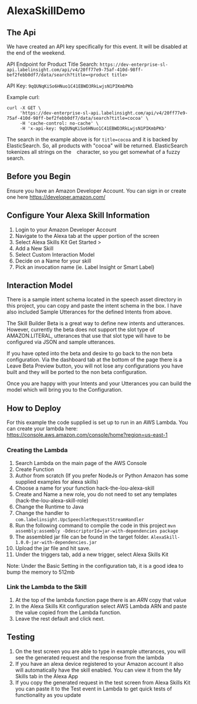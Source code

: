 # AlexaSkillDemo
## The Api
We have created an API key specifically for this event. It will be disabled at the end of the weekend.

API Endpoint for Product Title Search: `https://dev-enterprise-sl-api.labelinsight.com/api/v4/20ff77e9-75af-410d-98ff-bef2febb0df7/data/search?title=<product title>`

API Key: `9qQUNqKiSo6HNuo1C41EBWD3RkLwjsN1PIKmbPKb`

Example curl:
```
curl -X GET \
     'https://dev-enterprise-sl-api.labelinsight.com/api/v4/20ff77e9-75af-410d-98ff-bef2febb0df7/data/search?title=cocoa' \
     -H 'cache-control: no-cache' \
     -H 'x-api-key: 9qQUNqKiSo6HNuo1C41EBWD3RkLwjsN1PIKmbPKb'
```

The search in the example above is for `title=cocoa` and it is backed by ElasticSearch.  So, all products with "cocoa" will be returned.
ElasticSearch tokenizes all strings on the ` ` character, so you get somewhat of a fuzzy search.
     

## Before you Begin
Ensure you have an Amazon Developer Account. You can sign in or create one here https://developer.amazon.com/

## Configure Your Alexa Skill Information
1. Login to your Amazon Developer Account
2. Navigate to the Alexa tab at the upper portion of the screen
3. Select Alexa Skills Kit Get Started >
4. Add a New Skill
5. Select Custom Interaction Model
6. Decide on a Name for your skill
7. Pick an invocation name (ie. Label Insight or Smart Label)

## Interaction Model
There is a sample intent schema located in the speech asset directory in this project, you can copy and paste the intent schema in the box. 
I have also included Sample Utterances for the defined Intents from above.

The Skill Builder Beta is a great way to define new intents and utterances. However, currently the beta does not support the slot type of AMAZON.LITERAL, utterances that use that slot type will have to be configured via JSON and sample utterances.

If you have opted into the beta and desire to go back to the non beta configuration. Via the dashboard tab at the bottom of the page there is a Leave Beta Preview button, you will not lose any configurations you have built and they will be ported to the non beta configuration.

Once you are happy with your Intents and your Utterances you can build the model which will bring you to the Configuration.

## How to Deploy
For this example the code supplied is set up to run in an AWS Lambda. You can create your lambda here: https://console.aws.amazon.com/console/home?region=us-east-1

### Creating the Lambda
1. Search Lambda on the main page of the AWS Console
2. Create Function
3. Author from scratch (If you prefer NodeJs or Python Amazon has some supplied examples for alexa skills)
4. Choose a name for your function hack-the-lou-alexa-skill
5. Create and Name a new role, you do not need to set any templates (hack-the-lou-alexa-skill-role)
6. Change the Runtime to Java
7. Change the handler to `com.labelinsight.UpcSpeechletRequestStreamHandler`
8. Run the following command to compile the code in this project `mvn assembly:assembly -DdescriptorId=jar-with-dependencies package`
9. The assembled jar file can be found in the target folder. `AlexaSkill-1.0.0-jar-with-dependencies.jar`
10. Upload the jar file and hit save.
11. Under the triggers tab, add a new trigger, select Alexa Skills Kit

Note: Under the Basic Setting in the configuration tab, it is a good idea to bump the memory to 512mb

### Link the Lambda to the Skill
1. At the top of the lambda function page there is an *ARN* copy that value
2. In the Alexa Skills Kit configuration select AWS Lambda ARN and paste the value copied from the Lambda function.
3. Leave the rest default and click next.

## Testing
1. On the test screen you are able to type in example utterances, you will see the generated request and the response from the lambda
2. If you have an alexa device registered to your Amazon account it also will automatically have the skill enabled. You can view it from the My Skills tab in the Alexa App
3. If you copy the generated request in the test screen from Alexa Skills Kit you can paste it to the Test event in Lambda to get quick tests of functionality as you update


